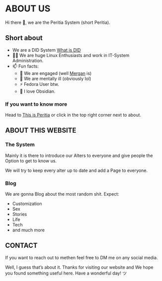 # ABOUT US
Hi there 👋, we are the Peritia System (short Peritia).

## Short about
- We are a DID System [What is DID](/peritia/what-is/did)
- 👨‍🎓 We are huge Linux Enthusiasts and work  in IT-System Administration. 
- 📫 Fun facts: 
  - 💍 We are engaged (well [Mergan](/peritia/host/mergan) is)
  - 🌸 We are mentally ill (obviously lol)
  - ⚡ Fedora User btw.
  - 💎 I love Obsidian.

### If you want to know more
Head to [This is Peritia](https://peritia-system.github.io/peritia/) or click in the top right corner next to about.

## ABOUT THIS WEBSITE
### The System
Mainly it is there to introduce our Alters to everyone and give people the Option to get to know us.

We will try to keep every alter up to date and add a Page to everyone.  

### Blog
We are gonna Blog about the most random shit. Expect:
  - Customization
  - Sex
  - Stories
  - Life
  - Tech 
  - and much more 

## CONTACT
If you want to reach out to methen feel free to DM me on any social media.

Well, I guess that’s about it. Thanks for visiting our website and We hope you found something useful here. Have a wonderful day! ツ

